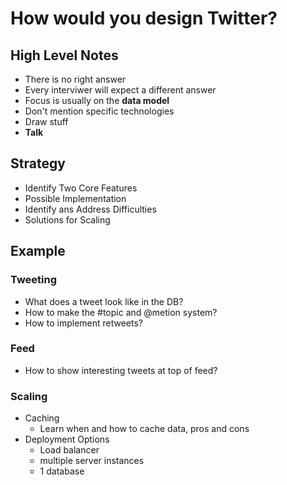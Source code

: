 # How would you design Twitter?

## High Level Notes

* There is no right answer
* Every interviwer will expect a different answer
* Focus is usually on the **data model**
* Don't mention specific technologies
* Draw stuff
* **Talk**

## Strategy

* Identify Two Core Features
* Possible Implementation
* Identify ans Address Difficulties
* Solutions for Scaling

## Example

### Tweeting

* What does a tweet look like in the DB?
* How to make the #topic and @metion system?
* How to implement retweets?

### Feed

* How to show interesting tweets at top of feed?


### Scaling

* Caching
	* Learn when and how to cache data, pros and cons
* Deployment Options
	* Load balancer
	* multiple server instances
	* 1 database